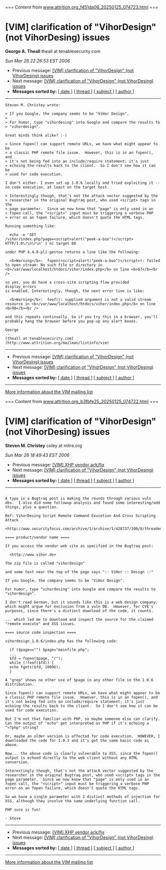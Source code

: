 === Content from www.attrition.org_f451da06_20250125_074723.html ===

# [VIM] clarification of "VihorDesign" (not VihorDesing) issues

**George A. Theall**
theall at tenablesecurity.com

*Sun Mar 26 22:26:53 EST 2006*

* Previous message: [[VIM] clarification of "VihorDesign" (not VihorDesing) issues](000650.html)
* Next message: [[VIM] clarification of "VihorDesign" (not VihorDesing) issues](000652.html)
* **Messages sorted by:**
  [[ date ]](date.html#651)
  [[ thread ]](thread.html#651)
  [[ subject ]](subject.html#651)
  [[ author ]](author.html#651)

---

```
Steven M. Christey wrote:

> If you Google, the company seems to be "ViHor Design".
>
> For humor, type "vihordesing" into Google and compare the results to
> "vihordesign".

Great minds think alike? :-)

> Since fopen() can support remote URLs, we have what might appear to be
> a classic PHP remote file issue.  However, this is in an fopen(), and
> it's not being fed into an include/require statement; it's just
> echoing the results back to the client.  So I don't see how it can be
> used for code execution.

I don't either. I even set up 1.0.6 locally and tried exploiting it --
no code execution, at least on the target host.

> Interestingly though, that's not the attack vector suggested by the
> researcher in the original Bugtraq post, who used <script> tags in the
> page parameter.  Since we now know that "page" is only used in an
> fopen call, the "<script>" input must be triggering a verbose PHP
> error on an fopen failure, which doesn't quote the HTML tags.

Running something like:

  echo -e 'GET
/vihor/index.php?page=<script>alert("peek-a-boo")</script>
HTTP/1.0\r\n\r\n' | nc target 80

under PHP 4.4.0-pl1-gentoo returns a line like the following:

  <b>Warning</b>:  fopen(<script>alert("peek-a-boo")</script>): failed
to open stream: No such file or directory in
<b>/var/www/localhost/htdocs/vihor/index.php</b> on line <b>97</b><br />

so yes, you do have a cross-site scripting flaw provided display_errors
is enabled. Interestingly, though, the next error line is like:

  <b>Warning</b>:  feof(): supplied argument is not a valid stream
resource in <b>/var/www/localhost/htdocs/vihor/index.php</b> on line
<b>98</b><br />

and this repeats continually. So if you try this in a browser, you'll
probably hang the browser before you pop-up any alert boxes.

George
--
[theall at tenablesecurity.com](http://www.attrition.org/mailman/listinfo/vim)

```

---

* Previous message: [[VIM] clarification of "VihorDesign" (not VihorDesing) issues](000650.html)
* Next message: [[VIM] clarification of "VihorDesign" (not VihorDesing) issues](000652.html)
* **Messages sorted by:**
  [[ date ]](date.html#651)
  [[ thread ]](thread.html#651)
  [[ subject ]](subject.html#651)
  [[ author ]](author.html#651)

---

[More information about the VIM
mailing list](http://www.attrition.org/mailman/listinfo/vim)



=== Content from www.attrition.org_b3fbfe25_20250125_074722.html ===

# [VIM] clarification of "VihorDesign" (not VihorDesing) issues

**Steven M. Christey**
coley at mitre.org

*Sun Mar 26 18:49:43 EST 2006*

* Previous message: [[VIM] XHP vendor ack/fix](000649.html)
* Next message: [[VIM] clarification of "VihorDesign" (not VihorDesing) issues](000651.html)
* **Messages sorted by:**
  [[ date ]](date.html#650)
  [[ thread ]](thread.html#650)
  [[ subject ]](subject.html#650)
  [[ author ]](author.html#650)

---

```

A typo in a Bugtraq post is making the rounds through various vuln
dbs.  I also did some followup analysis and found some interesting/odd
things, plus a question.

Ref: VihorDesing Script Remote Command Exucetion And Cross Scripting
Attack
  <http://www.securityfocus.com/archive/1/archive/1/428737/100/0/threaded>

==== product/vendor name ====

If you access the vendor web site as specified in the Bugtraq post:

  <http://www.vihor.de>

The zip file is called "vihordesign"

and some text near the top of the page says ":: ViHor :: Design ::"

If you Google, the company seems to be "ViHor Design".

For humor, type "vihordesing" into Google and compare the results to
"vihordesign".

I don't read German, but it sounds like this is a web design company,
which might argue for exclusion from a vuln DB.  However, for CVE's
purposes, since there's a distinct download of the code, it counts.

... which led me to download and inspect the source for the claimed
"remote execute" and XSS issues.

==== source code inspection ====

vihordesign_1.0.6/index.php has the following code:

  if ($page=="") $page="mainfile.php";
  ...
  $fd = fopen($page, "r");
  while (!feof($fd)) {
  echo fgets($fd, 10096);
  }

A "grep" shows no other use of $page in any other file in the 1.0.6
distribution.

Since fopen() can support remote URLs, we have what might appear to be
a classic PHP remote file issue.  However, this is in an fopen(), and
it's not being fed into an include/require statement; it's just
echoing the results back to the client.  So I don't see how it can be
used for code execution.

But I'm not that familiar with PHP, so maybe someone else can clarify.
Can the output of "echo" get interpreted as PHP if it's echoing a
"<?php" string?

Or, maybe an older version is affected for code execution.  HOWEVER, I
downloaded the code for 1.0.3 and it's got the same basic code as
above.

Now... the above code is clearly vulnerable to XSS, since the fopen()
output is echoed directly to the web client without any HTML
conversion.

Interestingly though, that's not the attack vector suggested by the
researcher in the original Bugtraq post, who used <script> tags in the
page parameter.  Since we now know that "page" is only used in an
fopen call, the "<script>" input must be triggering a verbose PHP
error on an fopen failure, which doesn't quote the HTML tags.

So we have a single parameter with 2 distinct methods of injection for
XSS, although they involve the same underlying function call.

PHP sure is fun!

- Steve

```

---

* Previous message: [[VIM] XHP vendor ack/fix](000649.html)
* Next message: [[VIM] clarification of "VihorDesign" (not VihorDesing) issues](000651.html)
* **Messages sorted by:**
  [[ date ]](date.html#650)
  [[ thread ]](thread.html#650)
  [[ subject ]](subject.html#650)
  [[ author ]](author.html#650)

---

[More information about the VIM
mailing list](http://www.attrition.org/mailman/listinfo/vim)



